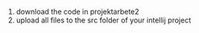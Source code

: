 1. download the code in projektarbete2
2. upload all files to the src folder of your intellij project




